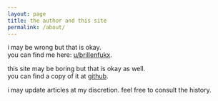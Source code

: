 ```yaml
---
layout: page
title: the author and this site
permalink: /about/
---
```


i may be wrong but that is okay.  
you can find me here: [u/brillenfukx](https://www.reddit.com/user/brillenfukx/).  

this site may be boring but that is okay as well.  
you can find a copy of it at [github](https://github.com/brillenfux/brillenfux.github.io).

i may update articles at my discretion. feel free to consult the history.

